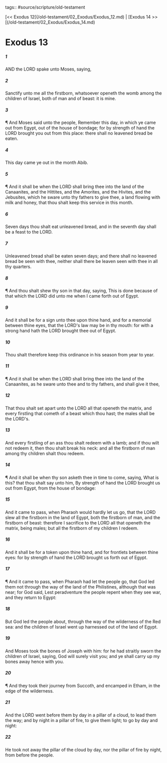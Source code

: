 tags:: #source/scripture/old-testament

[<< Exodus 12[(/old-testament/02_Exodus/Exodus_12.md) | [Exodus 14 >>[(/old-testament/02_Exodus/Exodus_14.md)

# Exodus 13

##### 1

AND the LORD spake unto Moses, saying,

##### 2

Sanctify unto me all the firstborn, whatsoever openeth the womb among the children of Israel, both of man and of beast: it is mine.

##### 3

¶ And Moses said unto the people, Remember this day, in which ye came out from Egypt, out of the house of bondage; for by strength of hand the LORD brought you out from this place: there shall no leavened bread be eaten.

##### 4

This day came ye out in the month Abib.

##### 5

¶ And it shall be when the LORD shall bring thee into the land of the Canaanites, and the Hittites, and the Amorites, and the Hivites, and the Jebusites, which he sware unto thy fathers to give thee, a land flowing with milk and honey, that thou shalt keep this service in this month.

##### 6

Seven days thou shalt eat unleavened bread, and in the seventh day shall be a feast to the LORD.

##### 7

Unleavened bread shall be eaten seven days; and there shall no leavened bread be seen with thee, neither shall there be leaven seen with thee in all thy quarters.

##### 8

¶ And thou shalt shew thy son in that day, saying, This is done because of that which the LORD did unto me when I came forth out of Egypt.

##### 9

And it shall be for a sign unto thee upon thine hand, and for a memorial between thine eyes, that the LORD's law may be in thy mouth: for with a strong hand hath the LORD brought thee out of Egypt.

##### 10

Thou shalt therefore keep this ordinance in his season from year to year.

##### 11

¶ And it shall be when the LORD shall bring thee into the land of the Canaanites, as he sware unto thee and to thy fathers, and shall give it thee,

##### 12

That thou shalt set apart unto the LORD all that openeth the matrix, and every firstling that cometh of a beast which thou hast; the males shall be the LORD's.

##### 13

And every firstling of an ass thou shalt redeem with a lamb; and if thou wilt not redeem it, then thou shalt break his neck: and all the firstborn of man among thy children shalt thou redeem.

##### 14

¶ And it shall be when thy son asketh thee in time to come, saying, What is this? that thou shalt say unto him, By strength of hand the LORD brought us out from Egypt, from the house of bondage:

##### 15

And it came to pass, when Pharaoh would hardly let us go, that the LORD slew all the firstborn in the land of Egypt, both the firstborn of man, and the firstborn of beast: therefore I sacrifice to the LORD all that openeth the matrix, being males; but all the firstborn of my children I redeem.

##### 16

And it shall be for a token upon thine hand, and for frontlets between thine eyes: for by strength of hand the LORD brought us forth out of Egypt.

##### 17

¶ And it came to pass, when Pharaoh had let the people go, that God led them not through the way of the land of the Philistines, although that was near; for God said, Lest peradventure the people repent when they see war, and they return to Egypt:

##### 18

But God led the people about, through the way of the wilderness of the Red sea: and the children of Israel went up harnessed out of the land of Egypt.

##### 19

And Moses took the bones of Joseph with him: for he had straitly sworn the children of Israel, saying, God will surely visit you; and ye shall carry up my bones away hence with you.

##### 20

¶ And they took their journey from Succoth, and encamped in Etham, in the edge of the wilderness.

##### 21

And the LORD went before them by day in a pillar of a cloud, to lead them the way; and by night in a pillar of fire, to give them light; to go by day and night:

##### 22

He took not away the pillar of the cloud by day, nor the pillar of fire by night, from before the people.

